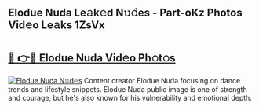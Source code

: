 ## Elodue Nuda Le𝚊k𝚎d N𝚞𝚍es - Part-oKz Photos Vid𝚎o Le𝚊ks 1ZsVx

# <h2><a href="http://fbfhw9.evod.top/?m=Elodue+Nuda">🔗 👉🔴 Elodue Nuda Vid𝚎o Ph𝚘t𝚘s</a></h2>

[![Elodue Nuda N𝚞d𝚎s](https://i.imgur.com/8V9OHl7.gif)](http://fbfhw9.evod.top/?m=Elodue+Nuda)
Content creator Elodue Nuda focusing on dance trends and lifestyle snippets. Elodue Nuda public image is one of strength and courage, but he's also known for his vulnerability and emotional depth. 
